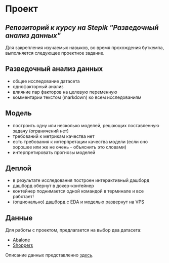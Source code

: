 # Проект
## *Репозиторий к курсу на Stepik "Разведочный анализ данных"*

Для закрепления изучаемых навыков, во время прохождения буткемпа, выполняется следующее проектное задание.

## Разведочный анализ данных

- общее исследование датасета
- однофакторный анализ
- влияние пар факторов на целевую переменную
- комментарии текстом (markdown) ко всем исследованиям
 
## Модель

- построить одну или несколько моделей, решающих поставленную задачу (ограничений нет)
- требований к метрикам качества нет
- есть требования к интерпретации качества модели (если оно хорошее или же не очень - объяснить это словами)
- интерпретировать прогнозы моделей
 
## Деплой

- в результате исследования построен интерактивный дашборд
- дашборд обернут в докер-контейнер
- контейнер поднимается одной командой в терминале и все работает!
- (опционально) дашборд с EDA и моделью развернут на VPS

## Данные

Для работы с проектом, предлагается на выбор два датасета:

- [Abalone](https://raw.githubusercontent.com/aiedu-courses/eda_and_dev_tools/refs/heads/main/datasets/abalone.csv)
- [Shoppers](https://raw.githubusercontent.com/aiedu-courses/eda_and_dev_tools/refs/heads/main/datasets/online_shoppers_intention.csv)

Описание данных представленно [здесь](https://github.com/aiedu-courses/eda_and_dev_tools/tree/main/datasets#readme).

